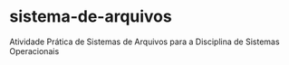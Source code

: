 # sistema-de-arquivos
Atividade Prática de Sistemas de Arquivos para a Disciplina de Sistemas Operacionais
